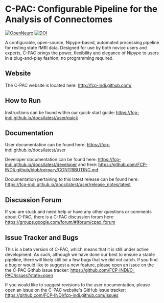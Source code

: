 
C-PAC: Configurable Pipeline for the Analysis of Connectomes
============================================================
[![OpenNeuro](https://raw.githubusercontent.com/bids-standard/bids-website/gh-pages/old_website/openneuro_badge.svg?sanitize=true)](https://openneuro.org) [![DOI](https://zenodo.org/badge/DOI/10.5281/zenodo.164638.svg)](https://doi.org/10.5281/zenodo.164638)


A configurable, open-source, Nipype-based, automated processing pipeline for resting state fMRI data.
Designed for use by both novice users and experts, C-PAC brings the power, flexibility and elegance
of Nipype to users in a plug-and-play fashion; no programming required.

Website
-------

The C-PAC website is located here: http://fcp-indi.github.com/

How to Run
----------

Instructions can be found within our quick-start guide: https://fcp-indi.github.io/docs/latest/user/quick

Documentation
-------------

User documentation can be found here: https://fcp-indi.github.io/docs/latest/user

Developer documentation can be found here: https://fcp-indi.github.io/docs/latest/developer and here: https://github.com/FCP-INDI/.github/blob/primary/CONTRIBUTING.md

Documentation pertaining to this latest release can be found here: https://fcp-indi.github.io/docs/latest/user/release_notes/latest


Discussion Forum
---------------

If you are stuck and need help or have any other questions or comments about C-PAC, there is a C-PAC discussion forum here: https://groups.google.com/forum/#!forum/cpax_forum

Issue Tracker and Bugs
----------------------

This is a beta version of C-PAC, which means that it is still under active development. As such, although we have done our best to ensure a stable pipeline, there will likely still be a few bugs that we did not catch. If you find a bug or would like to suggest a new feature, please open an issue on the the C-PAC Github issue tracker: https://github.com/FCP-INDI/C-PAC/issues?state=open

If you would like to suggest revisions to the user documentation, please open an issue on the C-PAC website's GitHub issue tracker: https://github.com/FCP-INDI/fcp-indi.github.com/issues
